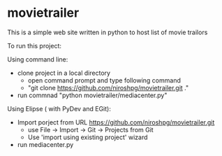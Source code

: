 # movietrailer
This is a simple web site written in python to host list of movie trailors

To run this project:

Using command line:

- clone project in a local directory 
  - open command prompt and type following command
  -  "git clone https://github.com/niroshpg/movietrailer.git ."
- run commnad "python movietrailer/mediacenter.py"

Using Elipse ( with PyDev and EGit):
- Import porject from URL https://github.com/niroshpg/movietrailer.git 
  - use File -> Import -> Git -> Projects from Git
  - Use 'import using existing project' wizard
- run mediacenter.py
